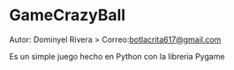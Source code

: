 # GameCrazyBall
Autor: Dominyel Rivera > Correo:botlacrita617@gmail.com

Es un simple juego hecho en Python con la libreria Pygame

